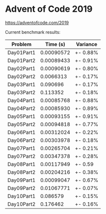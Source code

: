 Advent of Code 2019
===================

https://adventofcode.com/2019

Current benchmark results:

|Problem|Time (s)|Variance|
|-|-|-|
|Day01Part1|0.00090572|+-  0.88%|
|Day01Part2|0.00089433|+-  0.91%|
|Day02Part1|0.00090619|+-  0.80%|
|Day02Part2|0.0066313|+-  0.17%|
|Day03Part1|0.090696|+-  0.17%|
|Day03Part2|0.113352|+-  0.18%|
|Day04Part1|0.00085768|+-  0.88%|
|Day04Part2|0.00085930|+-  0.89%|
|Day05Part1|0.00093155|+-  0.91%|
|Day05Part2|0.00094818|+-  0.77%|
|Day06Part1|0.00312024|+-  0.22%|
|Day06Part2|0.00303978|+-  0.18%|
|Day07Part1|0.00265704|+-  0.21%|
|Day07Part2|0.00347378|+-  0.28%|
|Day08Part1|0.00117949|+-  0.59|
|Day08Part2|0.00204216|+-  0.38%|
|Day09Part1|0.00099047|+-  0.67%|
|Day09Part2|0.01067771|+-  0.07%|
|Day10Part1|0.086579|+-  0.15%|
|Day10Part2|0.176462|+-  0.16%|
